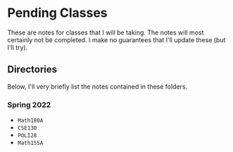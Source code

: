 # Pending Classes
These are notes for classes that I will be taking. The notes will most certainly not be completed. I make no guarantees that I'll update these (but I'll try). 

## Directories
Below, I'll very briefly list the notes contained in these folders.

### Spring 2022
- `Math180A`
- `CSE130`
- `POLI28`
- `Math155A`